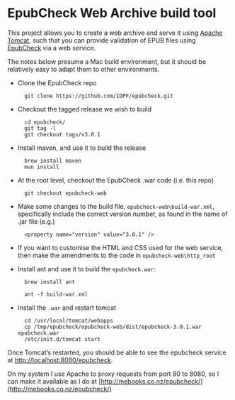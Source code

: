 # EpubCheck Web Archive build tool

This project allows you to create a web archive and serve it using [Apache Tomcat](http://tomcat.apache.org/), such that 
you can provide validation of EPUB files using [EpubCheck](https://github.com/IDPF/epubcheck) via a web service.

The notes below presume a Mac build environment, but it should be relatively easy to adapt them to other environments.

* Clone the EpubCheck repo

		git clone https://github.com/IDPF/epubcheck.git

* Checkout the tagged release we wish to build

		cd epubcheck/
		git tag -l
		git checkout tags/v3.0.1

* Install maven, and use it to build the release

		brew install maven
		mvn install

* At the root level, checkout the EpubCheck .war code (i.e. this repo)

		git checkout epubcheck-web

* Make some changes to the build file, `epubcheck-web\build-war.xml`, 
specifically include the correct version number, as found in the name of .jar file (e.g.)

		<property name="version" value="3.0.1" />

* If you want to customise the HTML and CSS used for the web service, then make the amendments to the code in `epubcheck-web\http_root`

* Install ant and use it to build the `epubcheck.war`:

		brew install ant

		ant -f build-war.xml

* Install the `.war` and restart tomcat

		cd /usr/local/tomcat/webapps
		cp /tmp/epubcheck/epubcheck-web/dist/epubcheck-3.0.1.war epubcheck.war
		/etc/init.d/tomcat start

Once Tomcat’s restarted, you should be able to see the epubcheck service at [http://localhost:8080/epubcheck](http://localhost:8080/epubcheck).

On my system I use Apache to proxy requests from port 80 to 8080, so I can make it available as I do at [http://mebooks.co.nz/epubcheck/](http://mebooks.co.nz/epubcheck/)


